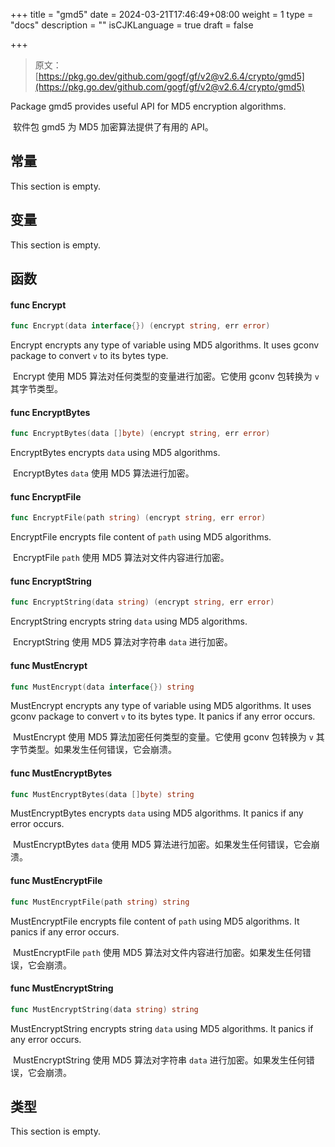 +++
title = "gmd5"
date = 2024-03-21T17:46:49+08:00
weight = 1
type = "docs"
description = ""
isCJKLanguage = true
draft = false

+++

> 原文：[https://pkg.go.dev/github.com/gogf/gf/v2@v2.6.4/crypto/gmd5](https://pkg.go.dev/github.com/gogf/gf/v2@v2.6.4/crypto/gmd5)

Package gmd5 provides useful API for MD5 encryption algorithms.

​	软件包 gmd5 为 MD5 加密算法提供了有用的 API。

## 常量

This section is empty.

## 变量

This section is empty.

## 函数

#### func Encrypt

```go
func Encrypt(data interface{}) (encrypt string, err error)
```

Encrypt encrypts any type of variable using MD5 algorithms. It uses gconv package to convert `v` to its bytes type.

​	Encrypt 使用 MD5 算法对任何类型的变量进行加密。它使用 gconv 包转换为 `v` 其字节类型。

#### func EncryptBytes

```go
func EncryptBytes(data []byte) (encrypt string, err error)
```

EncryptBytes encrypts `data` using MD5 algorithms.

​	EncryptBytes `data` 使用 MD5 算法进行加密。

#### func EncryptFile

```go
func EncryptFile(path string) (encrypt string, err error)
```

EncryptFile encrypts file content of `path` using MD5 algorithms.

​	EncryptFile `path` 使用 MD5 算法对文件内容进行加密。

#### func EncryptString

```go
func EncryptString(data string) (encrypt string, err error)
```

EncryptString encrypts string `data` using MD5 algorithms.

​	EncryptString 使用 MD5 算法对字符串 `data` 进行加密。

#### func MustEncrypt

```go
func MustEncrypt(data interface{}) string
```

MustEncrypt encrypts any type of variable using MD5 algorithms. It uses gconv package to convert `v` to its bytes type. It panics if any error occurs.

​	MustEncrypt 使用 MD5 算法加密任何类型的变量。它使用 gconv 包转换为 `v` 其字节类型。如果发生任何错误，它会崩溃。

#### func MustEncryptBytes

```go
func MustEncryptBytes(data []byte) string
```

MustEncryptBytes encrypts `data` using MD5 algorithms. It panics if any error occurs.

​	MustEncryptBytes `data` 使用 MD5 算法进行加密。如果发生任何错误，它会崩溃。

#### func MustEncryptFile

```go
func MustEncryptFile(path string) string
```

MustEncryptFile encrypts file content of `path` using MD5 algorithms. It panics if any error occurs.

​	MustEncryptFile `path` 使用 MD5 算法对文件内容进行加密。如果发生任何错误，它会崩溃。

#### func MustEncryptString

```go
func MustEncryptString(data string) string
```

MustEncryptString encrypts string `data` using MD5 algorithms. It panics if any error occurs.

​	MustEncryptString 使用 MD5 算法对字符串 `data` 进行加密。如果发生任何错误，它会崩溃。

## 类型

This section is empty.
